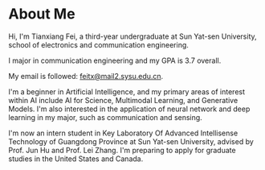 # About Me
Hi, I'm Tianxiang Fei, a third-year undergraduate at Sun Yat-sen University, school of electronics and communication engineering.

I major in communication engineering and my GPA is 3.7 overall.

My email is followed: feitx@mail2.sysu.edu.cn.


I'm a beginner in Artificial Intelligence, and my primary areas of interest within AI include AI for Science, Multimodal Learning, and Generative Models. I'm also interested in the application of neural network and deep learning in my major, such as communication and sensing.

I'm now an intern student in Key Laboratory Of Advanced Intellisense Technology of Guangdong Province at Sun Yat-sen University, advised by Prof. Jun Hu and Prof. Lei Zhang. I'm preparing to apply for graduate studies in the United States and Canada.
